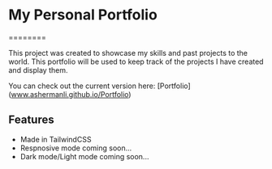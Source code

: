 # My Personal Portfolio
========

This project was created to showcase my skills and past projects to the world.  This portfolio will be used to keep track of the projects I have created and display them.  

You can check out the current version here: 
[Portfolio] (www.ashermanli.github.io/Portfolio)

Features
--------

- Made in TailwindCSS
- Respnosive mode coming soon...
- Dark mode/Light mode coming soon...
